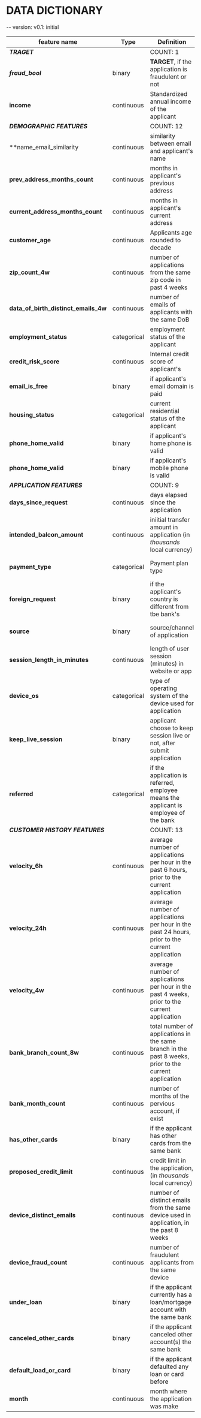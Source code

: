 # DATA DICTIONARY 
-- version: v0.1: initial

| feature name | Type | Definition | Note |
| -------------- | ------ | ------------ | ------ |
| ***TRAGET***||COUNT: 1||
| ***fraud_bool*** | binary | __TARGET__, if the application is fraudulent or not | (True, False)/(0,1)|
| **income** | continuous | Standardized annual income of the applicant | [.1, .9] |
| ***DEMOGRAPHIC FEATURES***||COUNT: 12|
| **name_email_similarity | continuous | similarity between email and applicant's name | [0,1] |
| **prev_address_months_count** | continuous | months in applicant's previous address | [-1, 380], `-1` denotes missing |
| **current_address_months_count** | continuous | months in applicant's current address | [-1, 429], `-1` denotes missing |
| **customer_age** | continuous | Applicants age rounded to decade | [10,90] |
| **zip_count_4w** | continuous | number of applications from the same zip code in past 4 weeks | [1, 6830] |
| **data_of_birth_distinct_emails_4w** | continuous | number of emails of applicants with the same DoB | [0,39] |
| **employment_status** | categorical | employment status of the applicant | 7 possible (anonymized) values |
| **credit_risk_score**| continuous | Internal credit score of applicant's | [-191,389] |
| **email_is_free** | binary | if applicant's email domain is paid | (paid, free) |
| **housing_status** | categorical | current residential status of the applicant | 7 possible (anonymized) values |
| **phone_home_valid** | binary | if applicant's home phone is valid | (True, False)/(0,1)|
| **phone_home_valid** | binary | if applicant's mobile phone is valid | (True, False)/(0,1)|
| ***APPLICATION FEATURES***||COUNT: 9||
| **days_since_request** | continuous | days elapsed since the application | [0, 79] |
| **intended_balcon_amount** | continuous | iniitial transfer amount in application (in *thousands* local currency) | [-16, 114] |
| **payment_type** | categorical | Payment plan type | 5 possible (anonymized) values |
| **foreign_request** | binary | if the applicant's country is different from tbe bank's | (True, False)/(0,1)| 
| **source** | binary | source/channel of application | {browser: INTERNET, app:TELEAPP} |
| **session_length_in_minutes** | continuous | length of user session (minutes) in website or app | [-1, 107] |
| **device_os** | categorical | type of operating system of the device used for application | (windows, macOS, linux, X11, other) |
| **keep_live_session** | binary | applicant choose to keep session live or not, after submit application | (True, False)/(0,1)| 
| **referred** | categorical | if the application is referred, employee means the applicant is employee of the bank | (referred, not referred, employee) |
| ***CUSTOMER HISTORY FEATURES***||COUNT: 13||
| **velocity_6h** | continuous | average number of applications per hour in the past 6 hours, prior to the current application | [-175, 16818] |
| **velocity_24h** | continuous | average number of applications per hour in the past 24 hours, prior to the current application | [1297,9586] |
| **velocity_4w** | continuous | average number of applications per hour in the past 4 weeks, prior to the current application | [2825,7020] |
| **bank_branch_count_8w** | continuous | total number of applications in the same branch in the past 8 weeks, prior to the current application | [0,2404] |
| **bank_month_count** | continuous | number of months of the pervious account, if exist | [-1, 32], `-1` denotes missing |
| **has_other_cards** | binary | if the applicant has other cards from the same bank | (True, False)/(0,1)|
| **proposed_credit_limit** | continuous | credit limit in the application, (in *thousands* local currency) | [200, 2000] |
| **device_distinct_emails** | continuous | number of distinct emails from the same device used in application, in the past 8 weeks | [-1,2] |
| **device_fraud_count** | continuous | number of fraudulent applicants from the same device | [0,1] |
| **under_loan** | binary | if the applicant currently has a loan/mortgage account with the same bank | (True, False)/(0,1)| 
| **canceled_other_cards** | binary | if the applicant canceled other account(s) the same bank | (Yes, No)/(0,1)| 
| **default_load_or_card** | binary | if the applicant defaulted any loan or card before | (Yes, No)/(0,1)| 
| **month** | continuous | month where the application was make | [0,7] |
